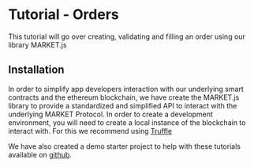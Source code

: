 # Tutorial - Orders

This tutorial will go over creating, validating and filling an order using our library MARKET.js

## Installation

In order to simplify app developers interaction with our underlying smart contracts and the ethereum
blockchain, we have create the MARKET.js library to provide a standardized and simplified API to interact
with the underlying MARKET Protocol.  In order to create a development environment, you will need to create
a local instance of the blockchain to interact with.  For this we recommend using [Truffle](https://truffleframework.com/)

We have also created a demo starter project to help with these tutorials available on [github](https://github.com/MARKETProtocol/demo-projects).
 
